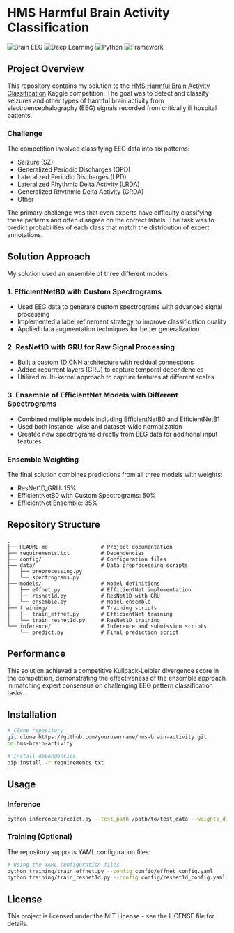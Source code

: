 # HMS Harmful Brain Activity Classification

![Brain EEG](https://img.shields.io/badge/EEG-Analysis-blue)
![Deep Learning](https://img.shields.io/badge/Deep%20Learning-Classification-green)
![Python](https://img.shields.io/badge/Python-3.8%2B-blue)
![Framework](https://img.shields.io/badge/Frameworks-PyTorch%20%7C%20TensorFlow-orange)

## Project Overview

This repository contains my solution to the [HMS Harmful Brain Activity Classification](https://www.kaggle.com/competitions/hms-harmful-brain-activity-classification) Kaggle competition. The goal was to detect and classify seizures and other types of harmful brain activity from electroencephalography (EEG) signals recorded from critically ill hospital patients.

### Challenge

The competition involved classifying EEG data into six patterns:
- Seizure (SZ)
- Generalized Periodic Discharges (GPD)
- Lateralized Periodic Discharges (LPD)
- Lateralized Rhythmic Delta Activity (LRDA)
- Generalized Rhythmic Delta Activity (GRDA)
- Other

The primary challenge was that even experts have difficulty classifying these patterns and often disagree on the correct labels. The task was to predict probabilities of each class that match the distribution of expert annotations.

## Solution Approach

My solution used an ensemble of three different models:

### 1. EfficientNetB0 with Custom Spectrograms
- Used EEG data to generate custom spectrograms with advanced signal processing 
- Implemented a label refinement strategy to improve classification quality
- Applied data augmentation techniques for better generalization

### 2. ResNet1D with GRU for Raw Signal Processing
- Built a custom 1D CNN architecture with residual connections
- Added recurrent layers (GRU) to capture temporal dependencies
- Utilized multi-kernel approach to capture features at different scales

### 3. Ensemble of EfficientNet Models with Different Spectrograms
- Combined multiple models including EfficientNetB0 and EfficientNetB1
- Used both instance-wise and dataset-wide normalization
- Created new spectrograms directly from EEG data for additional input features

### Ensemble Weighting
The final solution combines predictions from all three models with weights:
- ResNet1D_GRU: 15%
- EfficientNetB0 with Custom Spectrograms: 50%
- EfficientNet Ensemble: 35%

## Repository Structure

```
.
├── README.md                 # Project documentation
├── requirements.txt          # Dependencies
├── config/                   # Configuration files
├── data/                     # Data preprocessing scripts
│   ├── preprocessing.py
│   └── spectrograms.py
├── models/                   # Model definitions
│   ├── effnet.py             # EfficientNet implementation
│   ├── resnet1d.py           # ResNet1D with GRU
│   └── ensemble.py           # Model ensemble
├── training/                 # Training scripts
│   ├── train_effnet.py       # EfficientNet training
│   └── train_resnet1d.py     # ResNet1D training
└── inference/                # Inference and submission scripts
    └── predict.py            # Final prediction script
```

## Performance

This solution achieved a competitive Kullback-Leibler divergence score in the competition, demonstrating the effectiveness of the ensemble approach in matching expert consensus on challenging EEG pattern classification tasks.

## Installation

```bash
# Clone repository
git clone https://github.com/yourusername/hms-brain-activity.git
cd hms-brain-activity

# Install dependencies
pip install -r requirements.txt
```

## Usage

### Inference
```bash
python inference/predict.py --test_path /path/to/test_data --weights_dir /path/to/weights
```

### Training (Optional)
The repository supports YAML configuration files:

```bash
# Using the YAML configuration files
python training/train_effnet.py --config config/effnet_config.yaml
python training/train_resnet1d.py --config config/resnet1d_config.yaml
```

## License

This project is licensed under the MIT License - see the LICENSE file for details.
